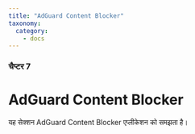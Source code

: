 ```yaml
---
title: "AdGuard Content Blocker"
taxonomy:
  category:
    - docs
---
```


### चैप्टर 7

# AdGuard Content Blocker

यह सेक्शन AdGuard Content Blocker एप्लीकेशन को समझता है।
